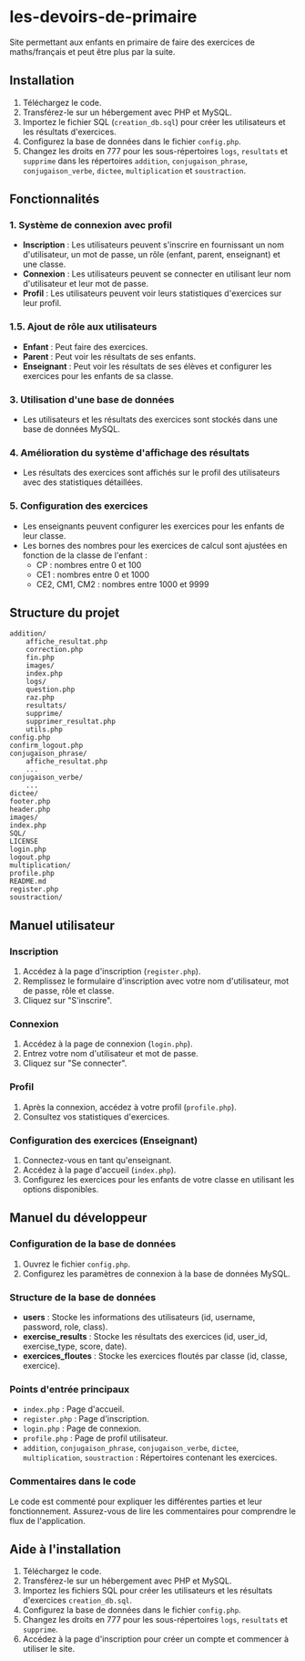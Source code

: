 # les-devoirs-de-primaire
Site permettant aux enfants en primaire de faire des exercices de maths/français et peut être plus par la suite.

## Installation

1. Téléchargez le code.
2. Transférez-le sur un hébergement avec PHP et MySQL.
3. Importez le fichier SQL (`creation_db.sql`) pour créer les utilisateurs et les résultats d'exercices.
4. Configurez la base de données dans le fichier `config.php`.
5. Changez les droits en 777 pour les sous-répertoires `logs`, `resultats` et `supprime` dans les répertoires `addition`, `conjugaison_phrase`, `conjugaison_verbe`, `dictee`, `multiplication` et `soustraction`.

## Fonctionnalités

### 1. Système de connexion avec profil

- **Inscription** : Les utilisateurs peuvent s'inscrire en fournissant un nom d'utilisateur, un mot de passe, un rôle (enfant, parent, enseignant) et une classe.
- **Connexion** : Les utilisateurs peuvent se connecter en utilisant leur nom d'utilisateur et leur mot de passe.
- **Profil** : Les utilisateurs peuvent voir leurs statistiques d'exercices sur leur profil.

### 1.5. Ajout de rôle aux utilisateurs

- **Enfant** : Peut faire des exercices.
- **Parent** : Peut voir les résultats de ses enfants.
- **Enseignant** : Peut voir les résultats de ses élèves et configurer les exercices pour les enfants de sa classe.

### 3. Utilisation d'une base de données

- Les utilisateurs et les résultats des exercices sont stockés dans une base de données MySQL.

### 4. Amélioration du système d'affichage des résultats

- Les résultats des exercices sont affichés sur le profil des utilisateurs avec des statistiques détaillées.

### 5. Configuration des exercices

- Les enseignants peuvent configurer les exercices pour les enfants de leur classe.
- Les bornes des nombres pour les exercices de calcul sont ajustées en fonction de la classe de l'enfant :
  - CP : nombres entre 0 et 100
  - CE1 : nombres entre 0 et 1000
  - CE2, CM1, CM2 : nombres entre 1000 et 9999

## Structure du projet

``` 
addition/
    affiche_resultat.php
    correction.php
    fin.php
    images/
    index.php
    logs/
    question.php
    raz.php
    resultats/
    supprime/
    supprimer_resultat.php
    utils.php
config.php
confirm_logout.php
conjugaison_phrase/
    affiche_resultat.php
    ...
conjugaison_verbe/
    ...
dictee/
footer.php
header.php
images/
index.php
SQL/
LICENSE
login.php
logout.php
multiplication/
profile.php
README.md
register.php
soustraction/
```



## Manuel utilisateur

### Inscription

1. Accédez à la page d'inscription (`register.php`).
2. Remplissez le formulaire d'inscription avec votre nom d'utilisateur, mot de passe, rôle et classe.
3. Cliquez sur "S'inscrire".

### Connexion

1. Accédez à la page de connexion (`login.php`).
2. Entrez votre nom d'utilisateur et mot de passe.
3. Cliquez sur "Se connecter".

### Profil

1. Après la connexion, accédez à votre profil (`profile.php`).
2. Consultez vos statistiques d'exercices.

### Configuration des exercices (Enseignant)

1. Connectez-vous en tant qu'enseignant.
2. Accédez à la page d'accueil (`index.php`).
3. Configurez les exercices pour les enfants de votre classe en utilisant les options disponibles.

## Manuel du développeur

### Configuration de la base de données

1. Ouvrez le fichier `config.php`.
2. Configurez les paramètres de connexion à la base de données MySQL.

### Structure de la base de données

- **users** : Stocke les informations des utilisateurs (id, username, password, role, class).
- **exercise_results** : Stocke les résultats des exercices (id, user_id, exercise_type, score, date).
- **exercices_floutes** : Stocke les exercices floutés par classe (id, classe, exercice).

### Points d'entrée principaux

- `index.php` : Page d'accueil.
- `register.php` : Page d'inscription.
- `login.php` : Page de connexion.
- `profile.php` : Page de profil utilisateur.
- `addition`, `conjugaison_phrase`, `conjugaison_verbe`, `dictee`, `multiplication`, `soustraction` : Répertoires contenant les exercices.

### Commentaires dans le code

Le code est commenté pour expliquer les différentes parties et leur fonctionnement. Assurez-vous de lire les commentaires pour comprendre le flux de l'application.

## Aide à l'installation

1. Téléchargez le code.
2. Transférez-le sur un hébergement avec PHP et MySQL.
3. Importez les fichiers SQL pour créer les utilisateurs et les résultats d'exercices `creation_db.sql`.
4. Configurez la base de données dans le fichier `config.php`.
5. Changez les droits en 777 pour les sous-répertoires `logs`, `resultats` et `supprime`.
6. Accédez à la page d'inscription pour créer un compte et commencer à utiliser le site.